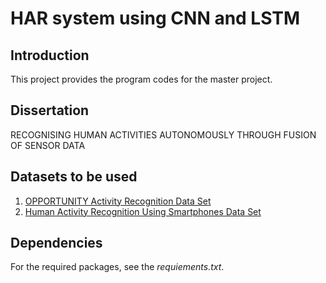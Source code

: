 # HAR system using CNN and LSTM

## Introduction
This project provides the program codes for the master project.

## Dissertation
RECOGNISING HUMAN ACTIVITIES AUTONOMOUSLY THROUGH FUSION OF SENSOR DATA

## Datasets to be used
1. [OPPORTUNITY Activity Recognition Data Set](http://archive.ics.uci.edu/ml/datasets/OPPORTUNITY+Activity+Recognition)
2. [Human Activity Recognition Using Smartphones Data Set](https://archive.ics.uci.edu/ml/datasets/Human+Activity+Recognition+Using+Smartphones)

## Dependencies
For the required packages, see the *requiements.txt*.
